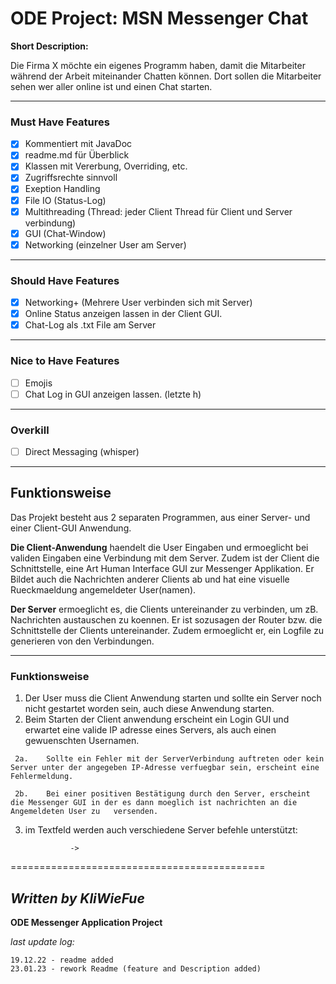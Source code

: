 **ODE Project: MSN Messenger Chat**
===================

**Short Description:**

Die Firma X möchte ein eigenes Programm haben, damit die Mitarbeiter während der Arbeit
miteinander Chatten können. Dort sollen die Mitarbeiter sehen wer aller online ist und einen Chat
starten.

---------------------------------

### Must Have Features ###


* [X] Kommentiert mit JavaDoc
* [x] readme.md für Überblick
* [x] Klassen mit Vererbung, Overriding, etc.
* [x] Zugriffsrechte sinnvoll
* [x] Exeption Handling
* [x] File IO (Status-Log)
* [x] Multithreading (Thread: jeder Client Thread für Client und Server verbindung)
* [x] GUI (Chat-Window)
* [x] Networking (einzelner User am Server)

-------------
### Should Have Features ###

* [x] Networking+ (Mehrere User verbinden sich mit Server)
* [x] Online Status anzeigen lassen in der Client GUI.
* [x] Chat-Log als .txt File am Server

-------------

### Nice to Have Features ###

* [ ] Emojis
* [ ] Chat Log in GUI anzeigen lassen. (letzte h)

--------------
### Overkill ###

* [ ] Direct Messaging (whisper)


-----
## Funktionsweise ##

Das Projekt besteht aus 2 separaten Programmen, aus einer Server- und einer Client-GUI Anwendung.

**Die Client-Anwendung** haendelt die User Eingaben und ermoeglicht bei validen Eingaben eine Verbindung mit dem Server.
Zudem ist der Client die Schnittstelle, eine Art Human Interface GUI zur Messenger Applikation. 
Er Bildet auch die Nachrichten anderer Clients ab und hat eine visuelle Rueckmaeldung angemeldeter User(namen).


**Der Server** ermoeglicht es, die Clients untereinander zu verbinden, um zB. Nachrichten austauschen zu koennen.
Er ist sozusagen der Router bzw. die Schnittstelle der Clients untereinander. 
Zudem ermoeglicht er, ein Logfile zu generieren von den Verbindungen.

_________________________________________________________
### Funktionsweise ###

1.    Der User muss die Client Anwendung starten und sollte ein Server noch nicht gestartet worden sein, auch diese Anwendung starten.
2.    Beim Starten der Client anwendung erscheint ein Login GUI und erwartet eine valide IP adresse eines Servers, als auch einen gewuenschten Usernamen.

     2a.    Sollte ein Fehler mit der ServerVerbindung auftreten oder kein Server unter der angegeben IP-Adresse verfuegbar sein, erscheint eine Fehlermeldung.
 
     2b.    Bei einer positiven Bestätigung durch den Server, erscheint die Messenger GUI in der es dann moeglich ist nachrichten an die Angemeldeten User zu   versenden.
  
3. im Textfeld werden auch verschiedene Server befehle unterstützt:
                 
                 -> 






============================================

*Written by KliWieFue*
---------------------------
**ODE Messenger Application Project**


*last update log:*

```
19.12.22 - readme added 
23.01.23 - rework Readme (feature and Description added)
```
